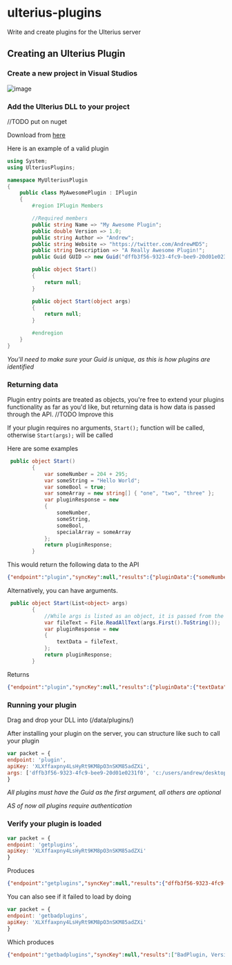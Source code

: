 # ulterius-plugins
Write and create plugins for the Ulterius server

## Creating an Ulterius Plugin

### Create a new project in Visual Studios

![image](http://i.andrew.im/1ir472.png)

### Add the Ulterius DLL to your project

//TODO put on nuget

Download from [here](https://github.com/StrikeOrg/ulterius-plugins/releases)

Here is an example of a valid plugin

```csharp
using System;
using UlteriusPlugins;

namespace MyUlteriusPlugin
{
    public class MyAwesomePlugin : IPlugin
    {
        #region IPlugin Members

        //Required members
        public string Name => "My Awesome Plugin";
        public double Version => 1.0;
        public string Author => "Andrew";
        public string Website => "https://twitter.com/AndrewMD5";
        public string Description => "A Really Awesome Plugin!";
        public Guid GUID => new Guid("dffb3f56-9323-4fc9-bee9-20d01e0231f0");

        public object Start()
        {
            return null;
        }

        public object Start(object args)
        {
            return null;
        }

        #endregion
    }
}
```

*You'll need to make sure your Guid is unique, as this is how plugins are identified*

### Returning data

Plugin entry points are treated as objects, you're free to extend your plugins functionality as far as you'd like, but returning data is how data is passed through the API. 
//TODO Improve this

If your plugin requires no arguments, ```Start();``` function will be called, otherwise ```Start(args);``` will be called

Here are some examples
```csharp
 public object Start()
        {
            var someNumber = 204 + 295;
            var someString = "Hello World";
            var someBool = true;
            var someArray = new string[] { "one", "two", "three" };
            var pluginResponse = new
            {
                someNumber,
                someString,
                someBool,
                specialArray = someArray
            };
            return pluginResponse;
        }
```

This would return the following data to the API

```json
{"endpoint":"plugin","syncKey":null,"results":{"pluginData":{"someNumber":499,"someString":"Hello World","someBool":true,"specialArray":["one","two","three"]},"pluginStarted":true}}
```

Alternatively, you can have arguments.

```csharp
 public object Start(List<object> args)
        {
            //While args is listed as an object, it is passed from the server as a List<object>
            var fileText = File.ReadAllText(args.First().ToString());
            var pluginResponse = new
            {
                textData = fileText,
            };
            return pluginResponse;
        }
```

Returns 
```json
{"endpoint":"plugin","syncKey":null,"results":{"pluginData":{"textData":"Hello World! I am a text file!"},"pluginStarted":true}}
```

### Running your plugin
Drag and drop your DLL into (/data/plugins/)

After installing your plugin on the server, you can structure like such to call your plugin

```javascript
var packet = {
endpoint: 'plugin',
apiKey: 'XLXffaxpny4LsHyRt9KM8pO3nSKM85adZXi',
args: ['dffb3f56-9323-4fc9-bee9-20d01e0231f0', 'c:/users/andrew/desktop/hop.ahk' ]
}
```
*All plugins must have the Guid as the first argument, all others are optional*

*AS of now all plugins require authentication*

### Verify your plugin is loaded

```javascript
var packet = {
endpoint: 'getplugins',
apiKey: 'XLXffaxpny4LsHyRt9KM8pO3nSKM85adZXi'
}
```

Produces
```json
{"endpoint":"getplugins","syncKey":null,"results":{"dffb3f56-9323-4fc9-bee9-20d01e0231f0":{"Name":"My Awesome Plugin","Version":1,"Author":"Andrew","Website":"https://twitter.com/AndrewMD5","Description":"A Really Awesome Plugin!","GUID":"dffb3f56-9323-4fc9-bee9-20d01e0231f0"}}}
```

You can also see if it failed to load by doing

```javascript
var packet = {
endpoint: 'getbadplugins',
apiKey: 'XLXffaxpny4LsHyRt9KM8pO3nSKM85adZXi'
}
```

Which produces
```json
{"endpoint":"getbadplugins","syncKey":null,"results":["BadPlugin, Version=1.0.0.0, Culture=neutral, PublicKeyToken=null"]}
```
